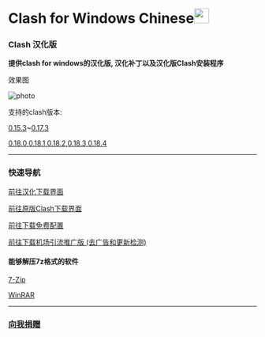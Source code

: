 # Clash for Windows Chinese<img src="https://github.com/ender-zhao/Clash-for-Windows_Chinese/blob/main/image/image_clash.png?raw=true" width="30" height="30">
### Clash 汉化版

**提供clash for windows的汉化版, 汉化补丁以及汉化版Clash安装程序**

效果图

![photo](https://github.com/ender-zhao/Clash-for-Windows_Chinese/blob/main/image/Image_Clash_Chinese-0.18.3.png?raw=true)

支持的clash版本: 

[0.15.3](https://github.com/ender-zhao/Clash-for-Windows_Chinese/releases/tag/Clash-V0.15.3_CN-V4)~[0.17.3](https://github.com/ender-zhao/Clash-for-Windows_Chinese/releases/tag/Clash-V0.17.3_CN)

[0.18.0](https://github.com/ender-zhao/Clash-for-Windows_Chinese/releases/tag/Clash-V0.18.0_CN),[0.18.1](https://github.com/ender-zhao/Clash-for-Windows_Chinese/releases/tag/Clash-V0.18.1_CN),[0.18.2](https://github.com/ender-zhao/Clash-for-Windows_Chinese/releases/tag/Clash-V0.18.2_CN),[0.18.3](https://github.com/ender-zhao/Clash-for-Windows_Chinese/releases/tag/Clash-V0.18.3_CN),[0.18.4](https://github.com/ender-zhao/Clash-for-Windows_Chinese/releases/tag/Clash-V0.18.4_CN)

***
### 快速导航
[前往汉化下载界面](https://github.com/ender-zhao/Clash-for-Windows_Chinese/releases)

[前往原版Clash下载界面](https://github.com/Fndroid/clash_for_windows_pkg/releases)

[前往下载免费配置](https://github.com/ender-zhao/Clash_Configuration)

[前往下载机场引流推广版 (去广告和更新检测)](https://github.com/ender-zhao/Clash-for-Windows_Chinese/releases/tag/Clash-custom-made)

#### 能够解压7z格式的软件

[7-Zip](https://www.7-zip.org/)

[WinRAR](https://www.rarlab.com/)

***
### [向我捐赠](https://github.com/ender-zhao/EZ)
